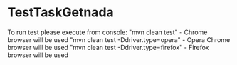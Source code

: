 # TestTaskGetnada

To run test please execute from console: 
"mvn clean test" - Chrome browser will be used
"mvn clean test -Ddriver.type=opera" - Opera Chrome browser will be used
"mvn clean test -Ddriver.type=firefox" - Firefox browser will be used

